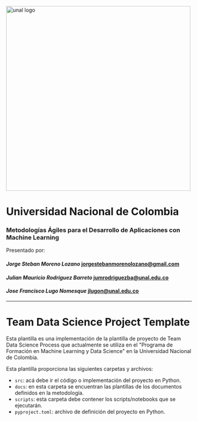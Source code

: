 <img src="https://minas.medellin.unal.edu.co/eventos/latwaves2018/images/logo_unal.png" alt="unal logo" width="500"/>

# Universidad Nacional de Colombia
### Metodologías Ágiles para el Desarrollo de Aplicaciones con Machine Learning

  

  Presentado por:
#### $\textit{Jorge Steban Moreno Lozano}$ [jorgestebanmorenolozano@gmail.com]()
#### $\textit{Julian Mauricio Rodriguez Barreto}$ [jumrodriguezba@unal.edu.co]()
#### $\textit{Jose Francisco Lugo Nomesque}$ [jlugon@unal.edu.co]()

---

# Team Data Science Project Template

Esta plantilla es una implementación de la plantilla de proyecto de Team Data Science Process que actualmente se utiliza en el "Programa de Formación en Machine Learning y Data Science" en la Universidad Nacional de Colombia.

Esta plantilla proporciona las siguientes carpetas y archivos:

* `src`: acá debe ir el código o implementación del proyecto en Python.
* `docs`: en esta carpeta se encuentran las plantillas de los documentos definidos en la metodología.
* `scripts`: esta carpeta debe contener los scripts/notebooks que se ejecutarán.
* `pyproject.toml`: archivo de definición del proyecto en Python.

